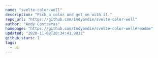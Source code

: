 ```yaml
---
name: "svelte-color-well"
description: "Pick a color and get on with it."
repo_url: "https://github.com/Indyandie/svelte-color-well"
author: "Andy Contreras"
homepage: "https://github.com/Indyandie/svelte-color-well#readme"
updated: "2020-11-08T20:34:41.983Z"
github_stars: 1
tags: 
  - ui
---
```

